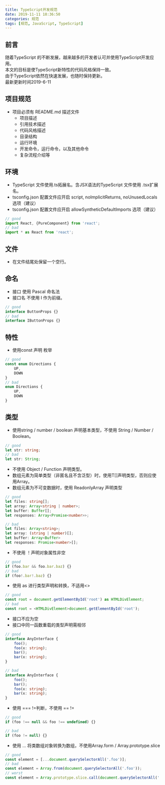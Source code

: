 ```yaml
---
title: TypeScript开发规范
date: 2019-11-11 18:36:50
categories: 规范
tags: [规范, JavaScript, TypeScript]
---
```


## 前言

随着TypeScript 的不断发展，越来越多的开发者认可并使用TypeScript开发应用。
<br>
本文的目标是使TypeScript新特性的代码风格保持一致。
<br>
由于TypeScript依然在快速发展，也随时保持更新。
<br>
最新更新时间2019-6-11

## 项目规范
- 项目必须有 README.md 描述文件
    - 项目描述
    - 引用技术描述
    - 代码风格描述
    - 目录结构
    - 运行环境
    - 开发命令，运行命令，以及其他命令
    - 复杂流程介绍等

## 环境

- TypeScript 文件使用.ts拓展名。含JSX语法的TypeScript 文件使用 .tsx扩展名。
- tsconfig.json 配置文件应开启 script, noImplicitReturns, noUnusedLocals 选项（建议）
- tsconfig.json 配置文件应开启 allowSyntheticDefaultImports 选项（建议）

```js
// good
import React, {PureComponent} from 'react';
// bad
import * as React from 'react';
```

## 文件

- 在文件结尾处保留一个空行。

## 命名

- 接口 使用 Pascal 命名法
- 接口名 不使用 I 作为前缀。

```js
// good
interface ButtonProps {}
// bad
interface IButtonProps {}
```

## 特性

- 使用const 声明 枚举

```typescript
// good
const enum Directions {
    UP,
    DOWN
}
// bad
enum Directions {
    UP,
    DOWN
}
```

## 类型

- 使用string / number / boolean 声明基本类型，不使用 String / Number / Boolean。

```typescript
// good
let str: string;
// bad
let str: String;
```

- 不使用 Object / Function 声明类型。
- 数组元素为简单类型（非匿名且不含泛型）时，使用T[]声明类型，否则应使用Array<T>。
- 数组元素为不可变数据时，使用 ReadonlyArray<T> 声明类型

```typescript
// good
let files: string[];
let array: Array<string | number>;
let buffer: Buffer[];
let responses: Array<Promise<number>>;

// bad
let files: Array<string>;
let array: (string | number)[];
let buffer: Array<Buffer>
let responses: Promise<number>[];
```

- 不使用 ！声明对象属性非空

```js
// good
if (foo.bar && foo.bar.baz) {}
// bad
if (foo!.bar!.baz) {}
```

- 使用 as 进行类型声明和转换，不适用<>

```ts
// good
const root = document.getElementById('root') as HTMLDivElement;
// bad
const root = <HTMLDivElement>document.getElementById('root');
```

- 接口不应为空
- 接口中同一函数重载的类型声明需相邻

```ts
// good
interface AnyInterface {
    foo();
    foo(x: string);
    bar();
    bar(x: string);
}

// bad
interface AnyInterface {
    foo();
    bar();
    foo(x: string);
    bar(x: string);
}
```

- 使用 === !=判断，不使用 == !=

```ts
// good
if (foo !== null && foo !== undefined) {}

// bad
if (foo != null) {}
```

- 使用 ... 将类数组对象转换为数组，不使用Array.form / Array.prototype.slice

```ts
// good
const element = [...document.querySelectorAll('.foo')];
// bad
const element = Array.from(document.querySelectorAll('.foo'));
// worst
const element = Array.prototype.slice.call(document.querySelectorAll('.foo'));
```